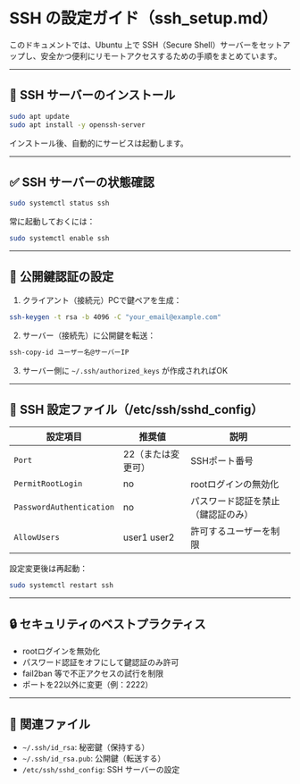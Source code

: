 # SSH の設定ガイド（ssh_setup.md）

このドキュメントでは、Ubuntu 上で SSH（Secure Shell）サーバーをセットアップし、安全かつ便利にリモートアクセスするための手順をまとめています。

---

## 🔧 SSH サーバーのインストール

```bash
sudo apt update
sudo apt install -y openssh-server
```

インストール後、自動的にサービスは起動します。

---

## ✅ SSH サーバーの状態確認

```bash
sudo systemctl status ssh
```

常に起動しておくには：

```bash
sudo systemctl enable ssh
```

---

## 🔐 公開鍵認証の設定

1. クライアント（接続元）PCで鍵ペアを生成：

```bash
ssh-keygen -t rsa -b 4096 -C "your_email@example.com"
```

2. サーバー（接続先）に公開鍵を転送：

```bash
ssh-copy-id ユーザー名@サーバーIP
```

3. サーバー側に `~/.ssh/authorized_keys` が作成されればOK

---

## 📁 SSH 設定ファイル（/etc/ssh/sshd_config）

| 設定項目 | 推奨値 | 説明 |
|----------|--------|------|
| `Port` | 22（または変更可） | SSHポート番号 |
| `PermitRootLogin` | no | rootログインの無効化 |
| `PasswordAuthentication` | no | パスワード認証を禁止（鍵認証のみ） |
| `AllowUsers` | user1 user2 | 許可するユーザーを制限 |

設定変更後は再起動：

```bash
sudo systemctl restart ssh
```

---

## 🔒 セキュリティのベストプラクティス

- rootログインを無効化
- パスワード認証をオフにして鍵認証のみ許可
- fail2ban 等で不正アクセスの試行を制限
- ポートを22以外に変更（例：2222）

---

## 📎 関連ファイル

- `~/.ssh/id_rsa`: 秘密鍵（保持する）
- `~/.ssh/id_rsa.pub`: 公開鍵（転送する）
- `/etc/ssh/sshd_config`: SSH サーバーの設定
